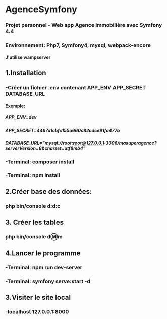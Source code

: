 # AgenceSymfony 
### Projet personnel - Web app Agence immobilière avec Symfony 4.4
### Environnement: Php7, Symfony4, mysql, webpack-encore
#### J'utilise wampserver

## 1.Installation
### -Créer un fichier .env contenant APP_ENV APP_SECRET DATABASE_URL
#### Exemple:
##### APP_ENV=dev
##### APP_SECRET=4497a1cbfc155a660c82cdce91fa477b
##### DATABASE_URL="mysql://root:root@127.0.0.1:3306/masuperagence?serverVersion=8&charset=utf8mb4"
### -Terminal: composer install
### -Terminal: npm install

## 2.Créer base des données:
### php bin/console d:d:c

## 3. Créer les tables
### php bin/console d:m:m

## 4.Lancer le programme
### -Terminal: npm run dev-server
### -Terminal: symfony serve:start -d

## 3.Visiter le site local 
### -localhost 127.0.0.1:8000



